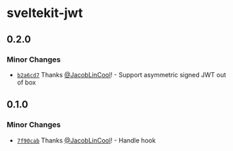 # sveltekit-jwt

## 0.2.0

### Minor Changes

-   [`b2a6cd7`](https://github.com/JacobLinCool/sveltekit-jwt/commit/b2a6cd76edf57b2b3fd311fa0e1fec9eec751f78) Thanks [@JacobLinCool](https://github.com/JacobLinCool)! - Support asymmetric signed JWT out of box

## 0.1.0

### Minor Changes

-   [`7f90cab`](https://github.com/JacobLinCool/sveltekit-jwt/commit/7f90cabea8444af46868170bd5028ec2ab2e52df) Thanks [@JacobLinCool](https://github.com/JacobLinCool)! - Handle hook
